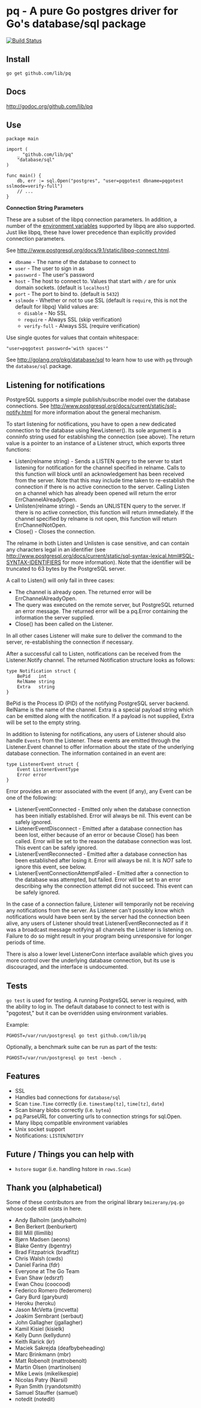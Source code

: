 # pq - A pure Go postgres driver for Go's database/sql package

[![Build Status](https://travis-ci.org/lib/pq.png?branch=master)](https://travis-ci.org/lib/pq)

## Install

	go get github.com/lib/pq

## Docs

<http://godoc.org/github.com/lib/pq>

## Use

	package main

	import (
		_ "github.com/lib/pq"
		"database/sql"
	)

	func main() {
		db, err := sql.Open("postgres", "user=pqgotest dbname=pqgotest sslmode=verify-full")
		// ...
	}

**Connection String Parameters**

These are a subset of the libpq connection parameters.  In addition, a
number of the [environment
variables](http://www.postgresql.org/docs/9.1/static/libpq-envars.html)
supported by libpq are also supported.  Just like libpq, these have
lower precedence than explicitly provided connection parameters.

See http://www.postgresql.org/docs/9.1/static/libpq-connect.html.

* `dbname` - The name of the database to connect to
* `user` - The user to sign in as
* `password` - The user's password
* `host` - The host to connect to. Values that start with `/` are for unix domain sockets. (default is `localhost`)
* `port` - The port to bind to. (default is `5432`)
* `sslmode` - Whether or not to use SSL (default is `require`, this is not the default for libpq)
	Valid values are:
	* `disable` - No SSL
	* `require` - Always SSL (skip verification)
	* `verify-full` - Always SSL (require verification)

Use single quotes for values that contain whitespace:

    "user=pqgotest password='with spaces'"

See http://golang.org/pkg/database/sql to learn how to use with `pq` through the `database/sql` package.

## Listening for notifications

PostgreSQL supports a simple publish/subscribe model over the database
connections.  See http://www.postgresql.org/docs/current/static/sql-notify.html
for more information about the general mechanism.

To start listening for notifications, you have to open a new dedicated
connection to the database using NewListener().  Its sole argument is a
conninfo string used for establishing the connection (see above).  The return
value is a pointer to an instance of a Listener struct, which exports three
functions:

* Listen(relname string) - Sends a LISTEN query to the server to start
  listening for notification for the channel specified in relname.  Calls to
  this function will block until an acknowledgement has been received from the
  server.  Note that this may include time taken to re-establish the connection
  if there is no active connection to the server.  Calling Listen on a channel
  which has already been opened will return the error ErrChannelAlreadyOpen.
* Unlisten(relname string) - Sends an UNLISTEN query to the server.  If there
  is no active connection, this function will return immediately.  If the
  channel specified by relname is not open, this function will return
  ErrChannelNotOpen.
* Close() - Closes the connection.

The relname in both Listen and Unlisten is case sensitive, and can contain any
characters legal in an identifier (see
http://www.postgresql.org/docs/current/static/sql-syntax-lexical.html#SQL-SYNTAX-IDENTIFIERS
for more information).  Note that the identifier will be truncated to 63 bytes
by the PostgreSQL server.

A call to Listen() will only fail in three cases:
* The channel is already open.  The returned error will be
  ErrChannelAlreadyOpen.
* The query was executed on the remote server, but PostgreSQL returned an error
  message.  The returned error will be a pq.Error containing the information
  the server supplied.
* Close() has been called on the Listener.

In all other cases Listener will make sure to deliver the command to the
server, re-establishing the connection if necessary.

After a successful call to Listen, notifications can be received from the
Listener.Notify channel.  The returned Notification structure looks as follows:

    type Notification struct {
        BePid   int
        RelName string
        Extra   string
    }

BePid is the Process ID (PID) of the notifying PostgreSQL server backend.
RelName is the name of the channel.  Extra is a special payload string which
can be emitted along with the notification.  If a payload is not supplied,
Extra will be set to the empty string.

In addition to listening for notifications, any users of Listener should also
handle `Events` from the Listener.  These events are emitted through the
Listener.Event channel to offer information about the state of the underlying
database connection.   The information contained in an event are:

    type ListenerEvent struct {
        Event ListenerEventType
        Error error
    }

Error provides an error associated with the event (if any), any Event can be
one of the following:

* ListenerEventConnected - Emitted only when the database connection has been
initially established.  Error will always be nil.  This event can be safely
ignored.
* ListenerEventDisconnect - Emitted after a database connection has been lost,
either because of an error or because Close() has been called.  Error will be
set to the reason the database connection was lost.  This event can be safely
ignored.
* ListenerEventReconnected - Emitted after a database connection has been
established after losing it.  Error will always be nil.  It is *NOT* safe to
ignore this event, see below.
* ListenerEventConnectionAttemptFailed - Emitted after a connection to the
database was attempted, but failed.  Error will be set to an error describing
why the connection attempt did not succeed.  This event can be safely ignored.

In the case of a connection failure, Listener will temporarily not be receiving
any notifications from the server.  As Listener can't possibly know which
notifications would have been sent by the server had the connection been alive,
any users of Listener should treat ListenerEventReconnected as if it was a
broadcast message notifying all channels the Listener is listening on.  Failure
to do so might result in your program being unresponsive for longer periods of
time.

There is also a lower level ListenerConn interface available which gives you
more control over the underlying database connection, but its use is
discouraged, and the interface is undocumented.

## Tests

`go test` is used for testing.  A running PostgreSQL server is
required, with the ability to log in.  The default database to connect
to test with is "pqgotest," but it can be overridden using environment
variables.

Example:

	PGHOST=/var/run/postgresql go test github.com/lib/pq

Optionally, a benchmark suite can be run as part of the tests:

	PGHOST=/var/run/postgresql go test -bench .

## Features

* SSL
* Handles bad connections for `database/sql`
* Scan `time.Time` correctly (i.e. `timestamp[tz]`, `time[tz]`, `date`)
* Scan binary blobs correctly (i.e. `bytea`)
* pq.ParseURL for converting urls to connection strings for sql.Open.
* Many libpq compatible environment variables
* Unix socket support
* Notifications: `LISTEN`/`NOTIFY`

## Future / Things you can help with

* `hstore` sugar (i.e. handling hstore in `rows.Scan`)

## Thank you (alphabetical)

Some of these contributors are from the original library `bmizerany/pq.go` whose
code still exists in here.

* Andy Balholm (andybalholm)
* Ben Berkert (benburkert)
* Bill Mill (llimllib)
* Bjørn Madsen (aeons)
* Blake Gentry (bgentry)
* Brad Fitzpatrick (bradfitz)
* Chris Walsh (cwds)
* Daniel Farina (fdr)
* Everyone at The Go Team
* Evan Shaw (edsrzf)
* Ewan Chou (coocood)
* Federico Romero (federomero)
* Gary Burd (garyburd)
* Heroku (heroku)
* Jason McVetta (jmcvetta)
* Joakim Sernbrant (serbaut)
* John Gallagher (jgallagher)
* Kamil Kisiel (kisielk)
* Kelly Dunn (kellydunn)
* Keith Rarick (kr)
* Maciek Sakrejda (deafbybeheading)
* Marc Brinkmann (mbr)
* Matt Robenolt (mattrobenolt)
* Martin Olsen (martinolsen)
* Mike Lewis (mikelikespie)
* Nicolas Patry (Narsil)
* Ryan Smith (ryandotsmith)
* Samuel Stauffer (samuel)
* notedit (notedit)
